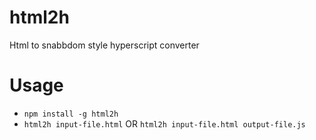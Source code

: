 # html2h

Html to snabbdom style hyperscript converter

# Usage

- `npm install -g html2h`
- `html2h input-file.html` OR `html2h input-file.html output-file.js`

